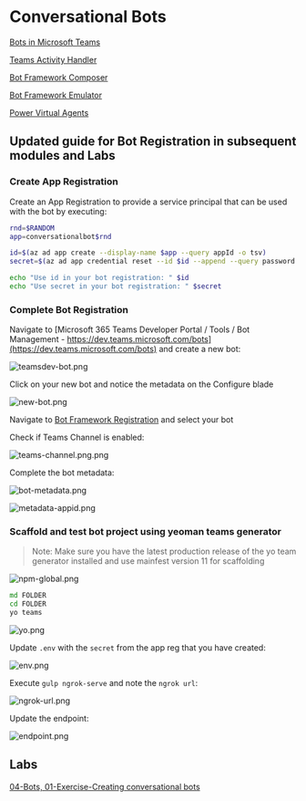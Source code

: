 # Conversational Bots

[Bots in Microsoft Teams](https://docs.microsoft.com/en-us/microsoftteams/platform/bots/what-are-bots)

[Teams Activity Handler](https://docs.microsoft.com/en-us/microsoftteams/platform/bots/bot-basics?tabs=csharp)

[Bot Framework Composer](https://docs.microsoft.com/en-us/composer/introduction)

[Bot Framework Emulator](https://github.com/Microsoft/BotFramework-Emulator/releases)

[Power Virtual Agents](https://docs.microsoft.com/en-us/power-virtual-agents/fundamentals-what-is-power-virtual-agents)

## Updated guide for Bot Registration in subsequent modules and Labs

### Create App Registration

Create an App Registration to provide a service principal that can be used with the bot by executing:

```bash
rnd=$RANDOM
app=conversationalbot$rnd

id=$(az ad app create --display-name $app --query appId -o tsv)
secret=$(az ad app credential reset --id $id --append --query password -o tsv)

echo "Use id in your bot registration: " $id
echo "Use secret in your bot registration: " $secret
```

### Complete Bot Registration

Navigate to [Microsoft 365 Teams Developer Portal / Tools / Bot Management - https://dev.teams.microsoft.com/bots](https://dev.teams.microsoft.com/bots) and create a new bot:

![teamsdev-bot.png](_images/teamsdev-bot.png)

Click on your new bot and notice the metadata on the Configure blade

![new-bot.png](_images/new-bot.png)

Navigate to [Bot Framework Registration](https://dev.botframework.com/bots) and select your bot

Check if Teams Channel is enabled:

![teams-channel.png.png](_images/teams-channel.png)

Complete the bot metadata:

![bot-metadata.png](_images/bot-metadata.png)

![metadata-appid.png](_images/metadata-appid.png)

### Scaffold and test bot project using yeoman teams generator

>Note: Make sure you have the latest production release of the yo team generator installed and use mainfest version 11 for scaffolding

![npm-global.png](_images/npm-global.png)

```cmd
md FOLDER
cd FOLDER
yo teams
```

![yo.png](_images/yo.png)

Update `.env` with the `secret` from the app reg that you have created:

![env.png](_images/env.png)

Execute `gulp ngrok-serve` and note the `ngrok url`:

![ngrok-url.png](_images/ngrok-url.png)

Update the endpoint:

![endpoint.png](_images/endpoint.png)

## Labs

[04-Bots, 01-Exercise-Creating conversational bots](../../../Labs/4-Teams/04-Bots/01-Exercise-Creating%20conversational%20bots.md)
